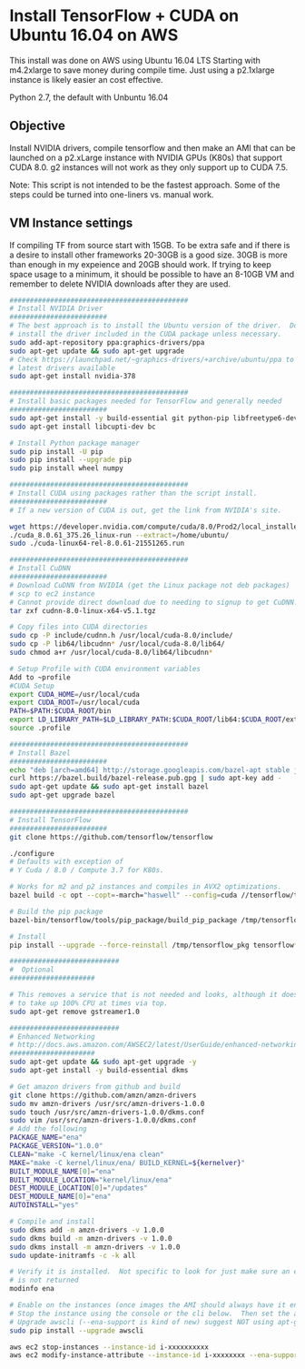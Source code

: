 # Install TensorFlow + CUDA on Ubuntu 16.04 on AWS
This install was done on AWS using Ubuntu 16.04 LTS Starting with m4.2xlarge to
save money during compile time.  Just using a p2.1xlarge instance is likely
easier an cost effective.  

Python 2.7, the default with Unbuntu 16.04

## Objective
Install NVIDIA drivers, compile tensorflow and then make an AMI that can be
launched on a p2.xLarge instance with NVIDIA GPUs (K80s) that support CUDA 8.0.
g2 instances will not work as they only support up to CUDA 7.5.

Note: This script is not intended to be the fastest approach. Some of the
steps could be turned into one-liners vs. manual work.

## VM Instance settings
If compiling TF from source start with 15GB.  To be extra safe and if there is
a desire to install other frameworks 20-30GB is a good size.  30GB is more than
enough in my expeience and 20GB should work.  If trying to keep space usage to a
minimum, it should be possible to have an 8-10GB VM and remember to delete
NVIDIA downloads after they are used.


```bash
############################################
# Install NVIDIA Driver
########################
# The best approach is to install the Ubuntu version of the driver.  Do not
# install the driver included in the CUDA package unless necessary.  
sudo add-apt-repository ppa:graphics-drivers/ppa
sudo apt-get update && sudo apt-get upgrade
# Check https://launchpad.net/~graphics-drivers/+archive/ubuntu/ppa to see the
# latest drivers available
sudo apt-get install nvidia-378

############################################
# Install basic packages needed for TensorFlow and generally needed
########################
sudo apt-get install -y build-essential git python-pip libfreetype6-dev libxft-dev libncurses-dev libopenblas-dev gfortran python-matplotlib libblas-dev liblapack-dev libatlas-base-dev python-dev python-pydot linux-headers-generic linux-image-extra-virtual unzip python-numpy swig python-pandas python-sklearn unzip wget pkg-config zip g++ zlib1g-dev libcurl3-dev
sudo apt-get install libcupti-dev bc

# Install Python package manager
sudo pip install -U pip
sudo pip install --upgrade pip
sudo pip install wheel numpy

############################################
# Install CUDA using packages rather than the script install.
########################
# If a new version of CUDA is out, get the link from NVIDIA's site.

wget https://developer.nvidia.com/compute/cuda/8.0/Prod2/local_installers/cuda_8.0.61_375.26_linux-run
./cuda_8.0.61_375.26_linux-run --extract=/home/ubuntu/
sudo ./cuda-linux64-rel-8.0.61-21551265.run

############################################
# Install CuDNN
########################
# Download CuDNN from NVIDIA (get the Linux package not deb packages)
# scp to ec2 instance
# Cannot provide direct download due to needing to signup to get CuDNN.
tar zxf cudnn-8.0-linux-x64-v5.1.tgz

# Copy files into CUDA directories
sudo cp -P include/cudnn.h /usr/local/cuda-8.0/include/
sudo cp -P lib64/libcudnn* /usr/local/cuda-8.0/lib64/
sudo chmod a+r /usr/local/cuda-8.0/lib64/libcudnn*

# Setup Profile with CUDA environment variables
Add to ~profile
#CUDA Setup
export CUDA_HOME=/usr/local/cuda
export CUDA_ROOT=/usr/local/cuda
PATH=$PATH:$CUDA_ROOT/bin
export LD_LIBRARY_PATH=$LD_LIBRARY_PATH:$CUDA_ROOT/lib64:$CUDA_ROOT/extras/CUPTI/lib64
source .profile

############################################
# Install Bazel
########################
echo "deb [arch=amd64] http://storage.googleapis.com/bazel-apt stable jdk1.8" | sudo tee /etc/apt/sources.list.d/bazel.list
curl https://bazel.build/bazel-release.pub.gpg | sudo apt-key add -
sudo apt-get update && sudo apt-get install bazel
sudo apt-get upgrade bazel

############################################
# Install TensorFlow
########################
git clone https://github.com/tensorflow/tensorflow

./configure
# Defaults with exception of
# Y Cuda / 8.0 / Compute 3.7 for K80s.

# Works for m2 and p2 instances and compiles in AVX2 optimizations.
bazel build -c opt --copt=-march="haswell" --config=cuda //tensorflow/tools/pip_package:build_pip_package

# Build the pip package
bazel-bin/tensorflow/tools/pip_package/build_pip_package /tmp/tensorflow_pkg

# Install
pip install --upgrade --force-reinstall /tmp/tensorflow_pkg tensorflow*

###########################
#  Optional
#####################

# This removes a service that is not needed and looks, although it does not,
# to take up 100% CPU at times via top.
sudo apt-get remove gstreamer1.0

###########################
# Enhanced Networking
# http://docs.aws.amazon.com/AWSEC2/latest/UserGuide/enhanced-networking-ena.html#enhanced-networking-ena-ubuntu
#####################
sudo apt-get update && sudo apt-get upgrade -y
sudo apt-get install -y build-essential dkms

# Get amazon drivers from github and build
git clone https://github.com/amzn/amzn-drivers
sudo mv amzn-drivers /usr/src/amzn-drivers-1.0.0
sudo touch /usr/src/amzn-drivers-1.0.0/dkms.conf
sudo vim /usr/src/amzn-drivers-1.0.0/dkms.conf
# Add the following
PACKAGE_NAME="ena"
PACKAGE_VERSION="1.0.0"
CLEAN="make -C kernel/linux/ena clean"
MAKE="make -C kernel/linux/ena/ BUILD_KERNEL=${kernelver}"
BUILT_MODULE_NAME[0]="ena"
BUILT_MODULE_LOCATION="kernel/linux/ena"
DEST_MODULE_LOCATION[0]="/updates"
DEST_MODULE_NAME[0]="ena"
AUTOINSTALL="yes"

# Compile and install
sudo dkms add -m amzn-drivers -v 1.0.0
sudo dkms build -m amzn-drivers -v 1.0.0
sudo dkms install -m amzn-drivers -v 1.0.0
sudo update-initramfs -c -k all

# Verify it is installed.  Not specific to look for just make sure an error
# is not returned
modinfo ena

# Enable on the instances (once images the AMI should always have it enabled on startup)
# Stop the instance using the console or the cli below.  Then set the attribute and restart.
# Upgrade awscli (--ena-support is kind of new) suggest NOT using apt-get
sudo pip install --upgrade awscli

aws ec2 stop-instances --instance-id i-xxxxxxxxxx
aws ec2 modify-instance-attribute --instance-id i-xxxxxxxx --ena-support

```















